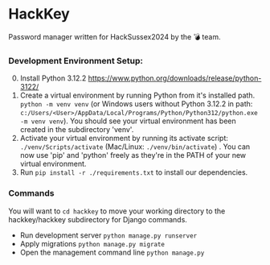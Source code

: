 # HackKey
Password manager written for HackSussex2024 by the 💣 team.


### Development Environment Setup:
0. Install Python 3.12.2 https://www.python.org/downloads/release/python-3122/
1. Create a virtual environment by running Python from it's installed path. `python -m venv venv` (or Windows users without Python 3.12.2 in path: `c:/Users/<User>/AppData/Local/Programs/Python/Python312/python.exe -m venv venv`). You should see your virtual environment has been created in the subdirectory 'venv'.
3. Activate your virtual environment by running its activate script: `./venv/Scripts/activate` (Mac/Linux: `./venv/bin/activate`) . You can now use 'pip' and 'python' freely as they're in the PATH of your new virtual environment.
4. Run `pip install -r ./requirements.txt` to install our dependencies.

### Commands
You will want to `cd hackkey` to move your working directory to the hackkey/hackkey subdirectory for Django commands.
- Run development server `python manage.py runserver`
- Apply migrations `python manage.py migrate`
- Open the management command line `python manage.py` 